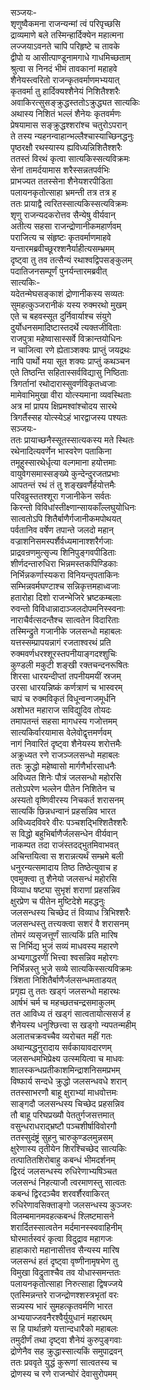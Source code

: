सञ्जयः-   
शृणुष्वैकमना राजन्यन्मां त्वं परिपृच्छसि  
द्राव्यमाणे बले तस्मिन्हार्दिक्येन महात्मना  
लज्जयाऽवनते चापि परिहृष्टे च तावके  
द्वीपो य आसीत्पाण्डूनामगाधे गाधमिच्छताम्  
श्रुत्वा स निनदं भीमं तावकानां महाहवे  
शैनेयस्त्वरितो राजन्कृतवर्माणमभ्ययात्  
कृतवर्मा तु हार्दिक्यश्शैनेयं निशितैश्शरैः  
अवाकिरत्सुसङ्क्रुद्धस्ततोऽक्रुद्ध्यत सात्यकिः  
अथास्य निशितं भल्लं शैनेयः कृतवर्मणः  
प्रेषयामास सङ्क्रुद्धश्शरांश्च चतुरोऽपरान्  
ते तस्य न्यहनन्वाहान्भल्लैश्चास्याच्छिनद्धनुः  
पृष्ठरक्षौ रथस्यास्य ह्यविध्यन्निशितैश्शरैः  
ततस्तं विरथं कृत्वा सात्यकिस्सत्यविक्रमः  
सेनां तामर्दयामास शरैस्सन्नतपर्वभिः  
प्राभज्यत ततस्सेना शैनेयशरपीडिता  
पलायनकृतोत्साहा भ्रमन्ती तत्र तत्र ह  
ततः प्रायाद्वै त्वरितस्सात्यकिस्सत्यविक्रमः  
शृणु राजन्यदकरोत्तव सैन्येषु वीर्यवान्  
अतीत्य सहसा राजन्द्रोणानीकमहार्णवम्  
पराजित्य च संहृष्टः कृतवर्माणमाहवे  
यन्तारमब्रवीच्छूरश्शनैर्याहीत्यसम्भ्रमम्  
दृष्ट्वा तु तव तत्सैन्यं रथाश्वद्विपसङ्कुलम्  
पदातिजनसम्पूर्णं पुनर्यन्तारमब्रवीत्  
सात्यकिः-  
यदेतन्मेघसङ्काशं द्रोणानीकस्य सव्यतः  
सुमहत्कुञ्जरानीकं यस्य रुक्मरथो मुखम्  
एते च बहवस्सूत दुर्निवार्याश्च संयुगे  
दुर्योधनसमादिष्टास्तदर्थे त्यक्तजीविताः  
राजपुत्रा महेष्वासास्सर्वे विक्रान्तयोधिनः  
न चाजित्वा रणे ह्येताञ्शक्यः प्राप्तुं जयद्रथः  
नापि पार्थो मया सूत शक्यः प्राप्तुं कथञ्चन  
एते तिष्ठन्ति सहितास्सर्वविद्यासु निष्ठिताः  
त्रिगर्तानां रथोदारास्सुवर्णविकृतध्वजाः  
मामेवाभिमुखा वीरा योत्स्यमाना व्यवस्थिताः  
अत्र मां प्रापय क्षिप्रमश्वांश्चोदय सारथे  
त्रिगर्तैस्सह योत्स्येऽहं भारद्वाजस्य पश्यतः  
सञ्जयः-   
ततः प्रायाच्छनैस्सूतस्सात्यकस्य मते स्थितः  
रथेनादित्यवर्णेन भास्वरेण पताकिना  
तमूहुस्सारथेर्धृत्या वल्गमाना हयोत्तमाः  
वायुवेगसमास्सङ्ख्ये कुन्देन्दुरजतप्रभाः  
आपतन्तं रथं तं तु शङ्खवर्णैर्हयोत्तमैः  
परिवव्रुस्ततश्शूरा गजानीकेन सर्वतः  
किरन्तो विविधांस्तीक्ष्णान्सायकाँल्लघुयोधिनः  
सात्वतोऽपि शितैर्बाणैर्गजानीकमपोथयत्  
पर्वतानिव वर्षेण तपान्ते जलदो महान्  
वज्राशनिसमस्पर्शैर्वध्यमानाश्शरैर्गजाः  
प्राद्रवन्रणमुत्सृज्य शिनिपुङ्गवपीडिताः  
शीर्णदन्तारुधिरा भिन्नमस्तकपिण्डिकाः  
निर्भिन्नकर्णास्यकरा विनियन्तृपताकिनः  
सम्भिन्नवर्मघण्टाश्च सन्निकृत्तमहाध्वजाः  
हतारोहा दिशो राजन्भेजिरे भ्रष्टकम्बलाः  
रुवन्तो विविधान्नादाञ्जलदोपमनिस्स्वनाः  
नाराचैर्वत्सदन्तैश्च सात्वतेन विदारिताः  
तस्मिन्द्रुते गजानीके जलसन्धो महाबलः  
यत्तस्सम्प्रापयन्नागं रजताश्वरथं प्रति  
रुक्मवर्णधरश्शूरस्तपनीयाङ्गदश्शुचिः  
कुण्डली मकुटी शङ्खी रक्तचन्दनरूषितः  
शिरसा धारयन्दीप्तां तपनीयमयीं स्रजम्  
उरसा धारयन्निष्कं कर्णत्राणं च भास्वरम्  
चापं च रुक्मविकृतं विधून्वन्गजमूर्धनि  
अशोभत महाराज सविद्युदिव तोयदः  
तमापतन्तं सहसा मागधस्य गजोत्तमम्  
सात्यकिर्वारयामास वेलेवोद्वृत्तमर्णवम्  
नागं निवारितं दृष्ट्वा शैनेयस्य शरोत्तमैः  
अक्रुध्यत रणे राजञ्जलसन्धो महाबलः  
ततः क्रुद्धो महेष्वासो मार्गणैर्भारसाधनैः  
अविध्यत शिनेः पौत्रं जलसन्धो महोरसि  
ततोऽपरेण भल्लेन पीतेन निशितेन च  
अस्यतो वृष्णिवीरस्य निचकर्त शरासनम्  
सात्यकिं छिन्नधन्वानं प्रहसन्निव भारत  
अविध्यदविवरे वीरः पञ्चशद्भिश्शितैश्शरैः  
स विद्धो बहुभिर्बाणैर्जलसन्धेन वीर्यवान्  
नाकम्पत तदा राजंस्तदद्भुतमिवाभवत्  
अचिन्तयित्वा स शरान्नत्यर्थं सम्भ्रमे बली  
धनुरन्यत्समादाय तिष्ठ तिष्ठेत्युवाच ह  
एवमुक्त्वा तु शैनेयो जलसन्धं महोरसि  
विव्याध षष्ट्या सुभृशं शराणां प्रहसन्निव  
क्षुरप्रेण च पीतेन मुष्टिदेशे महद्धनुः  
जलसन्धस्य चिच्छेद तं विव्याध त्रिभिश्शरैः  
जलसन्धस्तु तत्त्यक्त्वा सशरं वै शरासनम्  
तोमरं व्यसृजत्तूर्णं सात्यकिं प्रति मारिष  
स निर्भिद्य भुजं सव्यं माधवस्य महारणे  
अभ्यगाद्धरणीं भित्त्वा श्वसन्निव महोरगः  
निर्भिन्नस्तु भुजे सव्ये सात्यकिस्सत्यविक्रमः  
त्रिंशता निशितैर्बाणैर्जलसन्धमताडयत्  
प्रगृह्य तु ततः खड्गं जलसन्धो महारथः  
आर्षभं चर्म च महच्छतचन्द्रसमाकुलम्  
तत आविध्य तं खड्गं सात्वतायोत्ससर्ज ह  
शैनेयस्य धनुश्छित्त्वा स खड्गो न्यपतन्महीम्  
अलातचक्रवच्चैव व्यरोचत महीं गतः  
अथान्यद्धनुरादाय सर्वकायावदारणम्  
जलसन्धमभिप्रेक्ष्य उत्स्मयित्वा च माधवः  
शालस्कन्धप्रतीकाशमिन्द्राशनिसमप्रभम्  
विष्फार्य सन्दधे क्रुद्धो जलसन्धवधे शरान्  
ततस्साभरणौ बाहू क्षुराभ्यां माधवोत्तमः  
साङ्गदौ जलसन्धस्य चिच्छेद प्रहसन्निव  
तौ बाहू परिघप्रख्यौ पेततुर्गजसत्तमात्  
वसुन्धराधराद्भ्रष्टौ पञ्चशीर्षाविवोरगौ  
ततस्सुदंष्ट्रं सुहनु चारुकुण्डलमुन्नसम्  
क्षुरेणास्य तृतीयेन शिरश्चिच्छेद सात्यकिः  
तत्पातितशिरोबाहु कबन्धं भीमदर्शनम्  
द्विरदं जलसन्धस्य रुधिरेणाभ्यषिञ्चत  
जलसन्धं निहत्याजौ त्वरमाणस्तु सात्वतः  
कबन्धं द्विरदञ्चैव शरवर्शैरवाकिरत्  
रुधिरेणावसिक्ताङ्गो जलसन्धस्य कुञ्जरः  
विलम्बमानमवहत्कबन्धं श्लिष्टमासने  
शरार्दितस्सात्वतेन मर्दमानस्स्ववाहिनीम्  
घोरमार्तस्वरं कृत्वा विदुद्राव महागजः  
हाहाकारो महानासीत्तव सैन्यस्य मारिष  
जलसन्धं हतं दृष्ट्वा वृष्णीनामृषभेण तु  
विमुखा विद्रुताश्चैव तव योधास्समन्ततः  
पलायनकृतोत्साहा निरुत्साहा द्विषज्जये  
एतस्मिन्नन्तरे राजन्द्रोणश्शस्त्रभृतां वरः  
सन्न्यस्य भारं सुमहत्कृतवर्मणि भारत  
अभ्ययाज्जवनैरश्वैर्युयुधानं महारथम्  
स हि पार्थान्रणे यत्तान्दधारैको महाबलः  
तमुदीर्णं तथा दृष्ट्वा शैनेयं कुरुपुङ्गवाः  
द्रोणेनैव सह क्रुद्धास्सात्यकिं समुपाद्रवन्  
ततः प्रववृते युद्धं कुरूणां सात्वतस्य च  
द्रोणस्य च रणे राजन्घोरं देवासुरोपमम्   
